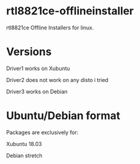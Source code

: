 # rtl8821ce-offlineinstaller
rtl8821ce Offline Installers for linux.

# Versions
Driver1 works on Xubuntu

Driver2 does not work on any disto i tried

Driver3 works on Debian

# Ubuntu/Debian format

Packages are exclusively for:

Xubuntu 18.03

Debian stretch

